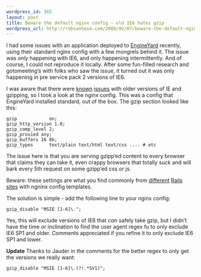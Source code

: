 ```yaml
--- 
wordpress_id: 365
layout: post
title: Beware the default nginx config - old IE6 hates gzip
wordpress_url: http://robsanheim.com/2008/02/07/beware-the-default-nginx-config-old-ie6-hates-gzip/
---
```

<p>I had some issues with an application deployed to <a href="http://engineyard.com/" title="Engine Yard">EngineYard</a> recently, using their standard nginx config with a few mongrels behind it.  The issue was <em>only</em> happening with IE6, and only happening intermittently.  And of course, I could not reproduce it locally.  After some fun-filled research and gotomeeting&#8217;s with folks who saw the issue, it turned out it was only happening in pre service pack 2 versions of IE6.</p>

<p>I was aware that there were <a href="http://support.microsoft.com/default.aspx?scid=kb;[LN];Q312496" title="Internet Explorer May Lose the First 2,048 Bytes of Data That Are Sent Back from a Web Server That Uses HTTP Compression">known</a> <a href="http://www.microsoft.com/Downloads/details.aspx?FamilyID=5a05e071-29ff-4dd3-836a-879ffdb56e27&amp;displaylang=en" title="Download details: IE6 Update: Data is Truncated When You Download a gzip-Encoded Excel File in Internet Explorer">issues</a> with older versions of IE and gzipping, so I took a look at the nginx config.  This was a config that EngineYard installed standard, out of the box.  The gzip section looked like this:</p>

<pre><code>gzip            on;
gzip_http_version 1.0;
gzip_comp_level 2;
gzip_proxied any;
gzip_buffers 16 8k;
gzip_types      text/plain text/html text/css .... # etc
</code></pre>

<p>The issue here is that you are serving gzipp&#8217;ed content to every browser that claims they can take it, even crappy browsers that totally suck and will bark every 5th request on some gzipp&#8217;ed css or js.</p>

<p>Beware: these settings are what you find commonly from <a href="http://www.slashdotdash.net/articles/2007/07/31/rails-performance-tip-using-yslow" title="Rails performance tip - using YSlow">different</a> <a href="http://topfunky.net/svn/shovel/nginx/conf/nginx.conf" title="">Rails</a> <a href="http://docs.planetargon.com/Nginx_Configuration/" title="Nginx Configuration">sites</a> with ngninx config templates.</p>

<p>The solution is simple - add the following line to your nginx config:</p>

<pre><code>gzip_disable "MSIE [1-6]\.";
</code></pre>

<p>Yes, this will exclude versions of IE6 that <em>can</em> safely take gzip, but I didn&#8217;t have the time or inclination to find the user agent regex fu to only exclude IE6 SP1 and older.  Comments appreciated if you refine it to only exclude IE6 SP1 and lower.</p>

<p><strong>Update</strong> Thanks to Jauder in the comments for the better regex to only get the versions we really want:</p>

<pre><code>gzip_disable "MSIE [1-6]\.(?!.*SV1)";</code>
</pre>
